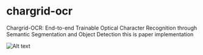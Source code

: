 # chargrid-ocr
Chargrid-OCR: End-to-end Trainable Optical Character Recognition through Semantic Segmentation and Object Detection
this is paper implementation 

<img src="https://drive.google.com/file/d/1X_1cQSjEBR3D7HbcYdJP_2rdWEZZXVqI/view?usp=sharing" alt="Alt text" title="Optional title">
